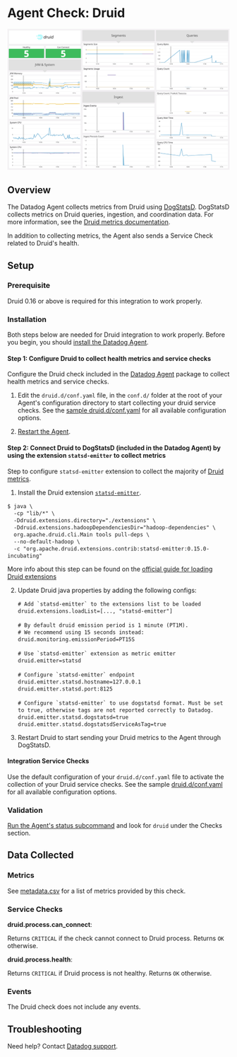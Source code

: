 # Agent Check: Druid

![Druid Dashbaord][12]

## Overview

The Datadog Agent collects metrics from Druid using [DogStatsD][10]. DogStatsD collects metrics on Druid queries, ingestion, and coordination data. For more information, see the [Druid metrics documentation][1].

In addition to collecting metrics, the Agent also sends a Service Check related to Druid's health.

## Setup

### Prerequisite

Druid 0.16 or above is required for this integration to work properly.

### Installation

Both steps below are needed for Druid integration to work properly. Before you begin, you should [install the Datadog Agent][11].

#### Step 1: Configure Druid to collect health metrics and service checks

Configure the Druid check included in the [Datadog Agent][2] package to collect health metrics and service checks.

1. Edit the `druid.d/conf.yaml` file, in the `conf.d/` folder at the root of your Agent's configuration directory to start collecting your druid service checks. See the [sample druid.d/conf.yaml][3] for all available configuration options.

2. [Restart the Agent][4].

#### Step 2: Connect Druid to DogStatsD (included in the Datadog Agent) by using the extension `statsd-emitter` to collect metrics

Step to configure `statsd-emitter` extension to collect the majority of [Druid metrics][1].

1. Install the Druid extension [`statsd-emitter`][5].

```
$ java \
  -cp "lib/*" \
  -Ddruid.extensions.directory="./extensions" \
  -Ddruid.extensions.hadoopDependenciesDir="hadoop-dependencies" \
  org.apache.druid.cli.Main tools pull-deps \
  --no-default-hadoop \
  -c "org.apache.druid.extensions.contrib:statsd-emitter:0.15.0-incubating"
```

More info about this step can be found on the [official guide for loading Druid extensions][6]

2. Update Druid java properties by adding the following configs:

    ```
    # Add `statsd-emitter` to the extensions list to be loaded 
    druid.extensions.loadList=[..., "statsd-emitter"]

    # By default druid emission period is 1 minute (PT1M).
    # We recommend using 15 seconds instead:
    druid.monitoring.emissionPeriod=PT15S

    # Use `statsd-emitter` extension as metric emitter
    druid.emitter=statsd

    # Configure `statsd-emitter` endpoint
    druid.emitter.statsd.hostname=127.0.0.1
    druid.emitter.statsd.port:8125

    # Configure `statsd-emitter` to use dogstatsd format. Must be set to true, otherwise tags are not reported correctly to Datadog.
    druid.emitter.statsd.dogstatsd=true
    druid.emitter.statsd.dogstatsdServiceAsTag=true
    ```

3. Restart Druid to start sending your Druid metrics to the Agent through DogStatsD.

#### Integration Service Checks

Use the default configuration of your `druid.d/conf.yaml` file to activate the collection of your Druid service checks. See the sample [druid.d/conf.yaml][3] for all available configuration options.

### Validation

[Run the Agent's status subcommand][7] and look for `druid` under the Checks section.

## Data Collected

### Metrics

See [metadata.csv][8] for a list of metrics provided by this check.

### Service Checks

**druid.process.can_connect**:

Returns `CRITICAL` if the check cannot connect to Druid process. Returns `OK` otherwise.

**druid.process.health**:

Returns `CRITICAL` if Druid process is not healthy. Returns `OK` otherwise.

### Events

The Druid check does not include any events.

## Troubleshooting

Need help? Contact [Datadog support][9].

[1]: https://druid.apache.org/docs/latest/operations/metrics.html
[2]: https://app.datadoghq.com/account/settings#agent
[3]: https://github.com/DataDog/integrations-core/blob/master/druid/datadog_checks/druid/data/conf.yaml.example
[4]: https://docs.datadoghq.com/agent/guide/agent-commands/?tab=agentv6#start-stop-and-restart-the-agent
[5]: https://druid.apache.org/docs/latest/development/extensions-contrib/statsd.html
[6]: https://druid.apache.org/docs/latest/operations/including-extensions.html
[7]: https://docs.datadoghq.com/agent/guide/agent-commands/?tab=agentv6#agent-status-and-information
[8]: https://github.com/DataDog/integrations-core/blob/master/druid/metadata.csv
[9]: https://docs.datadoghq.com/help
[10]: https://docs.datadoghq.com/developers/dogstatsd/
[11]: https://docs.datadoghq.com/agent/
[12]: https://raw.githubusercontent.com/DataDog/integrations-core/master/druid/assets/images/druid_dashboard_overview.png
